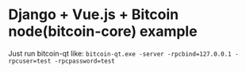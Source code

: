 # Django + Vue.js + Bitcoin node(bitcoin-core) example
Just run bitcoin-qt like:
`bitcoin-qt.exe -server -rpcbind=127.0.0.1 -rpcuser=test -rpcpassword=test`
